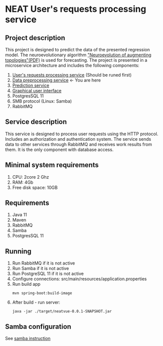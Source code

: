 # NEAT User's requests processing service

## Project description

This project is designed to predict the data of the presented regression model. The neuroevolutionary algorithm ["Neuroevolution of augmenting topologies"(PDF)](http://nn.cs.utexas.edu/downloads/papers/stanley.ec02.pdf) is used for forecasting.
The project is presented in a microservice architecture and includes the following components: 

1. [User's requests processing service](https://github.com/SkaaRJik/neatvue) (Should be runed first)
2. [Data preprocessing service](https://github.com/SkaaRJik/neat-data-preprocessing) <- You are here
3. [Prediction service](https://github.com/SkaaRJik/neat-executor)
4. [Graphical user interface](https://github.com/SkaaRJik/neatvue)
5. PostgresSQL 11
6. SMB protocol (Linux: Samba)
7. RabbitMQ 

## Service description
This service is designed to process user requests using the HTTP protocol. Includes an authorization and authentication system. The service sends data to other services through RabbitMQ and receives work results from them. It is the only component with database access. 

## Minimal system requirements

<ol>
<li>CPU: 2core 2 Ghz </li>
<li>RAM: 4Gb</li>
<li>Free disk space: 10GB</li>
</ol>

## Requirements

<ol>
<li>Java 11</li>
<li>Maven</li>
<li>RabbitMQ</li>
<li>Samba</li>
<li>PostgresSQL 11</li>
</ol>

## Running

<ol>
<li>Run RabbitMQ if it is not active</li>
<li>Run Samba if it is not active</li>
<li>Run PostgreSQL 11 if it is not active</li>
<li>Configure connections: src/main/resources/application.properties</li>
<li>Run build app</li>

`mvn spring-boot:build-image`

<li>After build - run server:</li>

`java -jar ./target/neatvue-0.0.1-SNAPSHOT.jar`

</ol>

## Samba configuration

See [samba instruction](https://github.com/SkaaRJik/neat-user-requests/blob/separate-frontend/src/main/resources/sh-scripts/samba-instructions.md)
